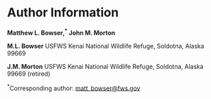 
# Author Information

**Matthew L. Bowser,<sup>\*</sup> John M. Morton**

**M.L. Bowser**
USFWS Kenai National Wildlife Refuge, Soldotna, Alaska 99669

**J.M. Morton**
USFWS Kenai National Wildlife Refuge, Soldotna, Alaska 99669 (retired)

<sup>*</sup>Corresponding author: matt_bowser@fws.gov
